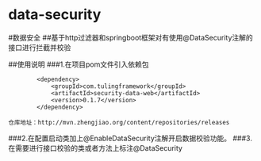 # data-security
#数据安全
##基于http过滤器和springboot框架对有使用@DataSecurity注解的接口进行拦截并校验

##使用说明
###1.在项目pom文件引入依赖包
```
        <dependency>
            <groupId>com.tulingframework</groupId>
            <artifactId>security-data-web</artifactId>
            <version>0.1.7</version>
        </dependency>
```
``仓库地址：http://mvn.zhengjiao.org/content/repositories/releases``

###2.在配置启动类加上@EnableDataSecurity注解开启数据校验功能。
###3.在需要进行接口校验的类或者方法上标注@DataSecurity

